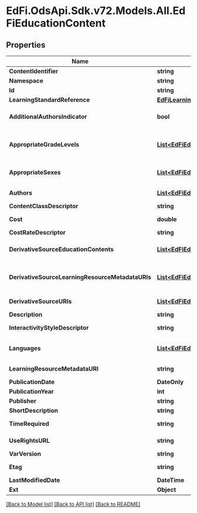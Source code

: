 # EdFi.OdsApi.Sdk.v72.Models.All.EdFiEducationContent

## Properties

Name | Type | Description | Notes
------------ | ------------- | ------------- | -------------
**ContentIdentifier** | **string** | A unique identifier for the education content. | 
**Namespace** | **string** | Namespace for the education content. | 
**Id** | **string** |  | [optional] 
**LearningStandardReference** | [**EdFiLearningStandardReference**](EdFiLearningStandardReference.md) |  | [optional] 
**AdditionalAuthorsIndicator** | **bool** | Indicates whether there are additional un-named authors. In a research report, this is often marked by the abbreviation \&quot;et al\&quot;. | [optional] 
**AppropriateGradeLevels** | [**List&lt;EdFiEducationContentAppropriateGradeLevel&gt;**](EdFiEducationContentAppropriateGradeLevel.md) | An unordered collection of educationContentAppropriateGradeLevels. Grade levels for which this education content is applicable. If omitted, considered generally applicable. | [optional] 
**AppropriateSexes** | [**List&lt;EdFiEducationContentAppropriateSex&gt;**](EdFiEducationContentAppropriateSex.md) | An unordered collection of educationContentAppropriateSexes. Sexes for which this education content is applicable. If omitted, considered generally applicable. | [optional] 
**Authors** | [**List&lt;EdFiEducationContentAuthor&gt;**](EdFiEducationContentAuthor.md) | An unordered collection of educationContentAuthors. The individual credited with the creation of the resource. | [optional] 
**ContentClassDescriptor** | **string** | The predominate type or kind characterizing the learning resource. | [optional] 
**Cost** | **double** | An amount that has to be paid or spent to buy or obtain the education content. | [optional] 
**CostRateDescriptor** | **string** | The rate by which the cost applies. | [optional] 
**DerivativeSourceEducationContents** | [**List&lt;EdFiEducationContentDerivativeSourceEducationContent&gt;**](EdFiEducationContentDerivativeSourceEducationContent.md) | An unordered collection of educationContentDerivativeSourceEducationContents. Relates the education content source to the education content. | [optional] 
**DerivativeSourceLearningResourceMetadataURIs** | [**List&lt;EdFiEducationContentDerivativeSourceLearningResourceMetadataURI&gt;**](EdFiEducationContentDerivativeSourceLearningResourceMetadataURI.md) | An unordered collection of educationContentDerivativeSourceLearningResourceMetadataURIs. The URI (typical a URL) pointing to the metadata entry in a LRMI metadata repository, which describes this content item. | [optional] 
**DerivativeSourceURIs** | [**List&lt;EdFiEducationContentDerivativeSourceURI&gt;**](EdFiEducationContentDerivativeSourceURI.md) | An unordered collection of educationContentDerivativeSourceURIs. The URI (typical a URL) pointing to an education content item. | [optional] 
**Description** | **string** | An extended written representation of the education content. | [optional] 
**InteractivityStyleDescriptor** | **string** | The predominate mode of learning supported by the learning resource. Acceptable values are active, expositive, or mixed. | [optional] 
**Languages** | [**List&lt;EdFiEducationContentLanguage&gt;**](EdFiEducationContentLanguage.md) | An unordered collection of educationContentLanguages. An indication of the languages in which the Education Content is designed. | [optional] 
**LearningResourceMetadataURI** | **string** | The URI (typical a URL) pointing to the metadata entry in a LRMI metadata repository, which describes this content item. | [optional] 
**PublicationDate** | **DateOnly** | The date on which this content was first published. | [optional] 
**PublicationYear** | **int** | The year at which this content was first published. | [optional] 
**Publisher** | **string** | The organization credited with publishing the resource. | [optional] 
**ShortDescription** | **string** | A short description or name of the entity. | [optional] 
**TimeRequired** | **string** | Approximate or typical time it takes to work with or through this learning resource for the typical intended target audience. | [optional] 
**UseRightsURL** | **string** | The URL where the owner specifies permissions for using the resource. | [optional] 
**VarVersion** | **string** | The version identifier for the content. | [optional] 
**Etag** | **string** | A unique system-generated value that identifies the version of the resource. | [optional] 
**LastModifiedDate** | **DateTime** | The date and time the resource was last modified. | [optional] 
**Ext** | **Object** | Extensions to the EducationContent entity. | [optional] 

[[Back to Model list]](../../README.md#documentation-for-models) [[Back to API list]](../../README.md#documentation-for-api-endpoints) [[Back to README]](../../README.md)

